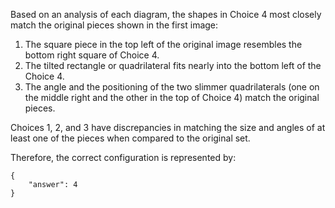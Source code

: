 Based on an analysis of each diagram, the shapes in Choice 4 most closely match the original pieces shown in the first image:

1. The square piece in the top left of the original image resembles the bottom right square of Choice 4.
2. The tilted rectangle or quadrilateral fits nearly into the bottom left of the Choice 4.
3. The angle and the positioning of the two slimmer quadrilaterals (one on the middle right and the other in the top of Choice 4) match the original pieces.

Choices 1, 2, and 3 have discrepancies in matching the size and angles of at least one of the pieces when compared to the original set.

Therefore, the correct configuration is represented by:

```
{
    "answer": 4
}
```